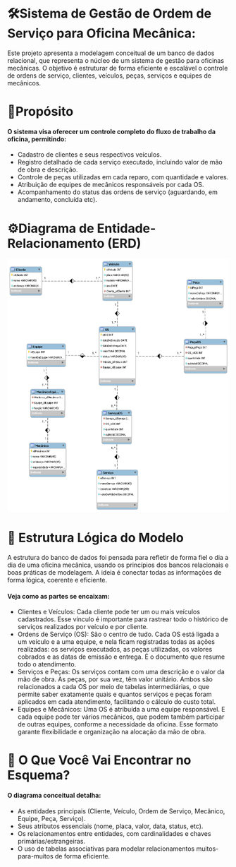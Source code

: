 <h1>🛠️Sistema de Gestão de Ordem de Serviço para Oficina Mecânica:</h1>
Este projeto apresenta a modelagem conceitual de um banco de dados relacional, que representa o núcleo de um sistema de gestão para oficinas mecânicas.
O objetivo é estruturar de forma eficiente e escalável o controle de ordens de serviço, clientes, veículos, peças, serviços e equipes de mecânicos.

<h1>🎯Propósito</h1>
<h4>O sistema visa oferecer um controle completo do fluxo de trabalho da oficina, permitindo:</h4>
<ul>
  <li>Cadastro de clientes e seus respectivos veículos.</li>
  <li>Registro detalhado de cada serviço executado, incluindo valor de mão de obra e descrição.</li>
  <li>Controle de peças utilizadas em cada reparo, com quantidade e valores.</li>
  <li>Atribuição de equipes de mecânicos responsáveis por cada OS.</li>
  <li>Acompanhamento do status das ordens de serviço (aguardando, em andamento, concluída etc).</li>
</ul>

<h1>⚙️Diagrama de Entidade-Relacionamento (ERD)</h1>
<p><img src="https://github.com/marcelo-carv/os-mecanica-modelo-conceitual/blob/main/OS_mecanico_1.png"></p>

<h1>🧩 Estrutura Lógica do Modelo</h1>
A estrutura do banco de dados foi pensada para refletir de forma fiel o dia a dia de uma oficina mecânica, usando os princípios dos bancos relacionais e boas práticas de modelagem. A ideia é conectar todas as informações de forma lógica, coerente e eficiente.
<h4>Veja como as partes se encaixam:</h4>

<ul>
  <li>Clientes e Veículos:
Cada cliente pode ter um ou mais veículos cadastrados. Esse vínculo é importante para rastrear todo o histórico de serviços realizados por veículo e por cliente.</li>
  <li>Ordens de Serviço (OS):
São o centro de tudo. Cada OS está ligada a um veículo e a uma equipe, e nela ficam registradas todas as ações realizadas: os serviços executados, as peças utilizadas, os valores cobrados e as datas de emissão e entrega. É o documento que resume todo o atendimento.</li>
  <li>Serviços e Peças:
Os serviços contam com uma descrição e o valor da mão de obra. As peças, por sua vez, têm valor unitário. Ambos são relacionados a cada OS por meio de tabelas intermediárias, o que permite saber exatamente quais e quantos serviços e peças foram aplicados em cada atendimento, facilitando o cálculo do custo total.</li>
  <li>Equipes e Mecânicos:
Uma OS é atribuída a uma equipe responsável. E cada equipe pode ter vários mecânicos, que podem também participar de outras equipes, conforme a necessidade da oficina. Esse formato garante flexibilidade e organização na alocação da mão de obra.</li>
</ul>

<h1>📄 O Que Você Vai Encontrar no Esquema?</h1>
<h4>O diagrama conceitual detalha:</h4>

<ul>
  <li>As entidades principais (Cliente, Veículo, Ordem de Serviço, Mecânico, Equipe, Peça, Serviço).</li>
  <li>Seus atributos essenciais (nome, placa, valor, data, status, etc).</li>
  <li>Os relacionamentos entre entidades, com cardinalidades e chaves primárias/estrangeiras.</li>
  <li>O uso de tabelas associativas para modelar relacionamentos muitos-para-muitos de forma eficiente.</li>
</ul>





